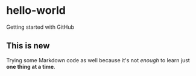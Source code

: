 # hello-world
Getting started with GitHub

## This is new
Trying some Markdown code as well because it's not *enough* to learn just **one thing at a time**.

